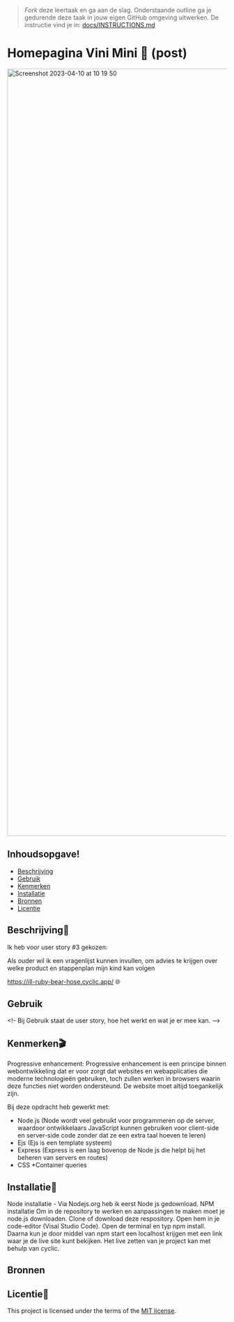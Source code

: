 > _Fork_ deze leertaak en ga aan de slag. Onderstaande outline ga je gedurende deze taak in jouw eigen GitHub omgeving uitwerken. De instructie vind je in: [docs/INSTRUCTIONS.md](docs/INSTRUCTIONS.md)

# Homepagina Vini Mini 🥜 (post)
<!-- Geef je project een titel en schrijf in één zin wat het is -->
<img width="1758" alt="Screenshot 2023-04-10 at 10 19 50" src="https://user-images.githubusercontent.com/112861555/230861036-303a9a8d-7438-4b3d-b452-d2981c4d04a1.png">


## Inhoudsopgave!

  * [Beschrijving](#beschrijving)
  * [Gebruik](#gebruik)
  * [Kenmerken](#kenmerken)
  * [Installatie](#installatie)
  * [Bronnen](#bronnen)
  * [Licentie](#licentie)

## Beschrijving📝

Ik heb voor user story #3 gekozen:

Als ouder wil ik een vragenlijst kunnen invullen, om advies te krijgen over welke product en stappenplan mijn kind kan volgen

https://ill-ruby-bear-hose.cyclic.app/ 🌐 


## Gebruik
<!- Bij Gebruik staat de user story, hoe het werkt en wat je er mee kan. -->

## Kenmerken🎬

Progressive enhancement: Progressive enhancement is een principe binnen webontwikkeling dat er voor zorgt dat websites en webapplicaties die moderne technologieën gebruiken, toch zullen werken in browsers waarin deze functies niet worden ondersteund. De website moet altijd toegankelijk zijn.

Bij deze opdracht heb gewerkt met:

* Node.js (Node wordt veel gebruikt voor programmeren op de server, waardoor ontwikkelaars JavaScript kunnen gebruiken voor client-side en server-side code zonder dat ze een extra taal hoeven te leren)
* Ejs (Ejs is een template systeem)
* Express (Express is een laag bovenop de Node js die helpt bij het beheren van servers en routes)
* CSS
*Container queries

## Installatie🎯 

Node installatie - Via Nodejs.org heb ik eerst Node js gedownload. NPM installatie Om in de repository te werken en aanpassingen te maken moet je node.js downloaden. Clone of download deze respository. Open hem in je code-editor (Visal Studio Code). Open de terminal en typ npm install. Daarna kun je door middel van npm start een localhost krijgen met een link waar je de live site kunt bekijken. Het live zetten van je project kan met behulp van cyclic.


## Bronnen

## Licentie💯

This project is licensed under the terms of the [MIT license](./LICENSE).
